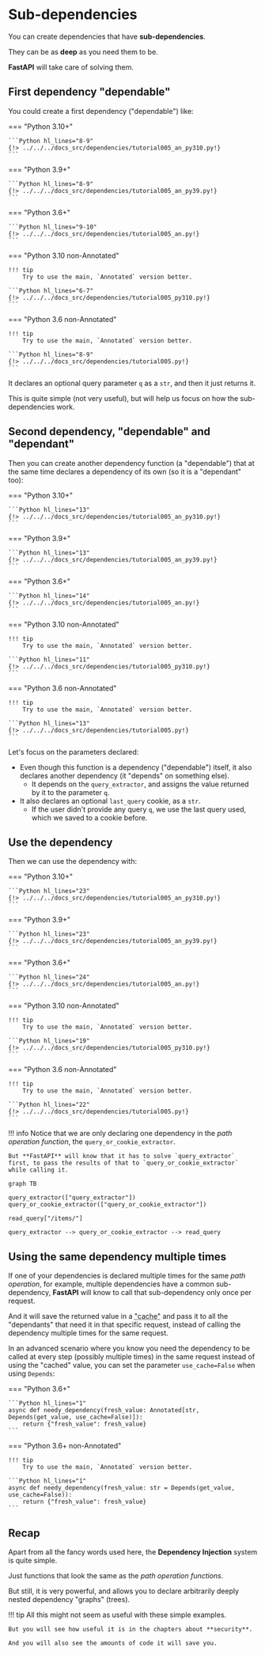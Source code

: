 # Sub-dependencies

You can create dependencies that have **sub-dependencies**.

They can be as **deep** as you need them to be.

**FastAPI** will take care of solving them.

## First dependency "dependable"

You could create a first dependency ("dependable") like:

=== "Python 3.10+"

    ```Python hl_lines="8-9"
    {!> ../../../docs_src/dependencies/tutorial005_an_py310.py!}
    ```

=== "Python 3.9+"

    ```Python hl_lines="8-9"
    {!> ../../../docs_src/dependencies/tutorial005_an_py39.py!}
    ```

=== "Python 3.6+"

    ```Python hl_lines="9-10"
    {!> ../../../docs_src/dependencies/tutorial005_an.py!}
    ```

=== "Python 3.10 non-Annotated"

    !!! tip
        Try to use the main, `Annotated` version better.

    ```Python hl_lines="6-7"
    {!> ../../../docs_src/dependencies/tutorial005_py310.py!}
    ```

=== "Python 3.6 non-Annotated"

    !!! tip
        Try to use the main, `Annotated` version better.

    ```Python hl_lines="8-9"
    {!> ../../../docs_src/dependencies/tutorial005.py!}
    ```

It declares an optional query parameter `q` as a `str`, and then it just returns it.

This is quite simple (not very useful), but will help us focus on how the sub-dependencies work.

## Second dependency, "dependable" and "dependant"

Then you can create another dependency function (a "dependable") that at the same time declares a dependency of its own (so it is a "dependant" too):

=== "Python 3.10+"

    ```Python hl_lines="13"
    {!> ../../../docs_src/dependencies/tutorial005_an_py310.py!}
    ```

=== "Python 3.9+"

    ```Python hl_lines="13"
    {!> ../../../docs_src/dependencies/tutorial005_an_py39.py!}
    ```

=== "Python 3.6+"

    ```Python hl_lines="14"
    {!> ../../../docs_src/dependencies/tutorial005_an.py!}
    ```

=== "Python 3.10 non-Annotated"

    !!! tip
        Try to use the main, `Annotated` version better.

    ```Python hl_lines="11"
    {!> ../../../docs_src/dependencies/tutorial005_py310.py!}
    ```

=== "Python 3.6 non-Annotated"

    !!! tip
        Try to use the main, `Annotated` version better.

    ```Python hl_lines="13"
    {!> ../../../docs_src/dependencies/tutorial005.py!}
    ```

Let's focus on the parameters declared:

* Even though this function is a dependency ("dependable") itself, it also declares another dependency (it "depends" on something else).
    * It depends on the `query_extractor`, and assigns the value returned by it to the parameter `q`.
* It also declares an optional `last_query` cookie, as a `str`.
    * If the user didn't provide any query `q`, we use the last query used, which we saved to a cookie before.

## Use the dependency

Then we can use the dependency with:

=== "Python 3.10+"

    ```Python hl_lines="23"
    {!> ../../../docs_src/dependencies/tutorial005_an_py310.py!}
    ```

=== "Python 3.9+"

    ```Python hl_lines="23"
    {!> ../../../docs_src/dependencies/tutorial005_an_py39.py!}
    ```

=== "Python 3.6+"

    ```Python hl_lines="24"
    {!> ../../../docs_src/dependencies/tutorial005_an.py!}
    ```

=== "Python 3.10 non-Annotated"

    !!! tip
        Try to use the main, `Annotated` version better.

    ```Python hl_lines="19"
    {!> ../../../docs_src/dependencies/tutorial005_py310.py!}
    ```

=== "Python 3.6 non-Annotated"

    !!! tip
        Try to use the main, `Annotated` version better.

    ```Python hl_lines="22"
    {!> ../../../docs_src/dependencies/tutorial005.py!}
    ```

!!! info
    Notice that we are only declaring one dependency in the *path operation function*, the `query_or_cookie_extractor`.

    But **FastAPI** will know that it has to solve `query_extractor` first, to pass the results of that to `query_or_cookie_extractor` while calling it.

```mermaid
graph TB

query_extractor(["query_extractor"])
query_or_cookie_extractor(["query_or_cookie_extractor"])

read_query["/items/"]

query_extractor --> query_or_cookie_extractor --> read_query
```

## Using the same dependency multiple times

If one of your dependencies is declared multiple times for the same *path operation*, for example, multiple dependencies have a common sub-dependency, **FastAPI** will know to call that sub-dependency only once per request.

And it will save the returned value in a <abbr title="A utility/system to store computed/generated values, to re-use them instead of computing them again.">"cache"</abbr> and pass it to all the "dependants" that need it in that specific request, instead of calling the dependency multiple times for the same request.

In an advanced scenario where you know you need the dependency to be called at every step (possibly multiple times) in the same request instead of using the "cached" value, you can set the parameter `use_cache=False` when using `Depends`:

=== "Python 3.6+"

    ```Python hl_lines="1"
    async def needy_dependency(fresh_value: Annotated[str, Depends(get_value, use_cache=False)]):
        return {"fresh_value": fresh_value}
    ```

=== "Python 3.6+ non-Annotated"

    !!! tip
        Try to use the main, `Annotated` version better.

    ```Python hl_lines="1"
    async def needy_dependency(fresh_value: str = Depends(get_value, use_cache=False)):
        return {"fresh_value": fresh_value}
    ```

## Recap

Apart from all the fancy words used here, the **Dependency Injection** system is quite simple.

Just functions that look the same as the *path operation functions*.

But still, it is very powerful, and allows you to declare arbitrarily deeply nested dependency "graphs" (trees).

!!! tip
    All this might not seem as useful with these simple examples.

    But you will see how useful it is in the chapters about **security**.

    And you will also see the amounts of code it will save you.
